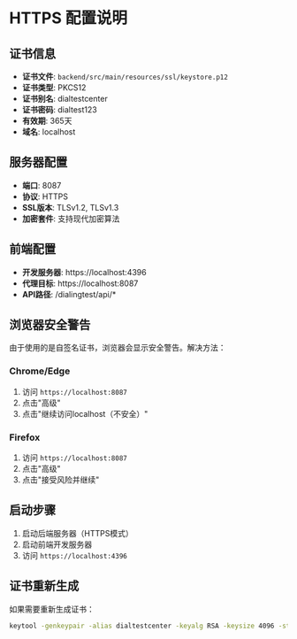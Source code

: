 # HTTPS 配置说明

## 证书信息
- **证书文件**: `backend/src/main/resources/ssl/keystore.p12`
- **证书类型**: PKCS12
- **证书别名**: dialtestcenter
- **证书密码**: dialtest123
- **有效期**: 365天
- **域名**: localhost

## 服务器配置
- **端口**: 8087
- **协议**: HTTPS
- **SSL版本**: TLSv1.2, TLSv1.3
- **加密套件**: 支持现代加密算法

## 前端配置
- **开发服务器**: https://localhost:4396
- **代理目标**: https://localhost:8087
- **API路径**: /dialingtest/api/*

## 浏览器安全警告
由于使用的是自签名证书，浏览器会显示安全警告。解决方法：

### Chrome/Edge
1. 访问 `https://localhost:8087`
2. 点击"高级"
3. 点击"继续访问localhost（不安全）"

### Firefox
1. 访问 `https://localhost:8087`
2. 点击"高级"
3. 点击"接受风险并继续"

## 启动步骤
1. 启动后端服务器（HTTPS模式）
2. 启动前端开发服务器
3. 访问 `https://localhost:4396`

## 证书重新生成
如果需要重新生成证书：
```bash
keytool -genkeypair -alias dialtestcenter -keyalg RSA -keysize 4096 -storetype PKCS12 -keystore backend/src/main/resources/ssl/keystore.p12 -validity 365 -storepass dialtest123 -keypass dialtest123 -dname "CN=localhost, OU=IT, O=Huawei, L=Beijing, ST=Beijing, C=CN"
```
